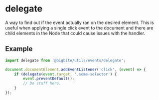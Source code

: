 # delegate
A way to find out if the event actually ran on the desired element. This is useful when applying a single click event to the document and there are child elements in the Node that could cause issues with the handler.

## Example
```js
import delegate from '@bigbite/utils/events/delegate';

document.documentElement.addEventListener('click', (event) => {
	if (delegate(event.target, '.some-selector') {
		event.preventDefault();
		// Do stuff here.
	}
});
```
